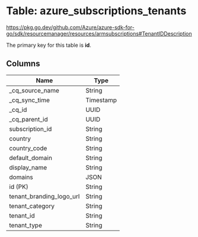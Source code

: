 # Table: azure_subscriptions_tenants

https://pkg.go.dev/github.com/Azure/azure-sdk-for-go/sdk/resourcemanager/resources/armsubscriptions#TenantIDDescription

The primary key for this table is **id**.



## Columns
| Name          | Type          |
| ------------- | ------------- |
|_cq_source_name|String|
|_cq_sync_time|Timestamp|
|_cq_id|UUID|
|_cq_parent_id|UUID|
|subscription_id|String|
|country|String|
|country_code|String|
|default_domain|String|
|display_name|String|
|domains|JSON|
|id (PK)|String|
|tenant_branding_logo_url|String|
|tenant_category|String|
|tenant_id|String|
|tenant_type|String|